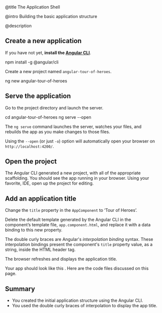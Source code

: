 
@title
The Application Shell

@intro
Building the basic application structure

@description

## Create a new application
If you have not yet, **install the [Angular CLI](https://github.com/angular/angular-cli)**.

<code-example language="sh" class="code-shell">

  npm install -g @angular/cli

</code-example>  

Create a new project named <code>angular-tour-of-heroes</code>.

<code-example language="sh" class="code-shell">

  ng new angular-tour-of-heroes

</code-example> 

## Serve the application

Go to the project directory and launch the server.

<code-example language="sh" class="code-shell">

  cd angular-tour-of-heroes
  ng serve --open

</code-example>

<div class="l-sub-section">
  
  The `ng serve` command launches the server, watches your files,
  and rebuilds the app as you make changes to those files.

  Using the `--open` (or just `-o`) option will automatically open your browser
  on `http://localhost:4200/`.

</div>

## Open the project

The Angular CLI generated a new project, with all of the appropriate scaffolding.  You should see the app running in your browser.  Using your favorite, IDE, open up the project for editing.

## Add an application title

Change the `title` property in the `AppComponent` to ‘Tour of Heroes’.

<code-example path="toh-pt0/src/app/app.component.ts" region="set-title" title="app.component.ts (AppComponent class)" linenums="false">

</code-example>

Delete the default template generated by the Angular CLI in the component’s template file, `app.component.html`, and replace it with a data binding to this new property.  

<code-example path="toh-pt0/src/app/app.component.html" region="title-property" title="app.component.html (AppComponent's template)" linenums="false">

</code-example>

The double curly braces are Angular's *interpolation binding* syntax. These interpolation bindings present the component's `title` property value, as a string, inside the HTML header tag.

The browser refreshes and displays the application title.

Your app should look like this <live-example></live-example>. Here are the code files discussed on this page. 

<code-tabs>

  <code-pane title="src/app/app.component.ts" path="toh-pt0/src/app/app.component.ts">

  </code-pane>

  <code-pane title="src/app/app.component.html" path="toh-pt0/src/app/app.component.html">

  </code-pane>

</code-tabs>

## Summary

* You created the initial application structure using the Angular CLI.
* You used the double curly braces of interpolation to display the app title. 